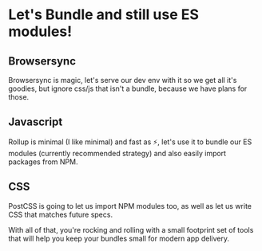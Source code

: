 # Let's Bundle and still use ES modules!

## Browsersync
Browsersync is magic, let's serve our dev env with it so we get all it's goodies, but ignore css/js that isn't a bundle, because we have plans for those.

## Javascript
Rollup is minimal (I like minimal) and fast as ⚡️, let's use it to bundle our ES modules (currently recommended strategy) and also easily import packages from NPM.

## CSS
PostCSS is going to let us import NPM modules too, as well as let us write CSS that matches future specs. 

With all of that, you're rocking and rolling with a small footprint set of tools that will help you keep your bundles small for modern app delivery. 
